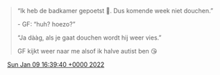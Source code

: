 > “Ik heb de badkamer gepoetst 🧽\. Dus komende week niet douchen\.”  
>   
> \- GF: “huh? hoezo?”  
>   
> “Ja dààg, als je gaat douchen wordt hij weer vies\.”  
>   
> GF kijkt weer naar me alsof ik halve autist ben 😘

<img src="../../media/tweet.ico" width="12" /> [Sun Jan 09 16:39:40 +0000 2022](https://twitter.com/DromerDenker/status/1480217722285957123)